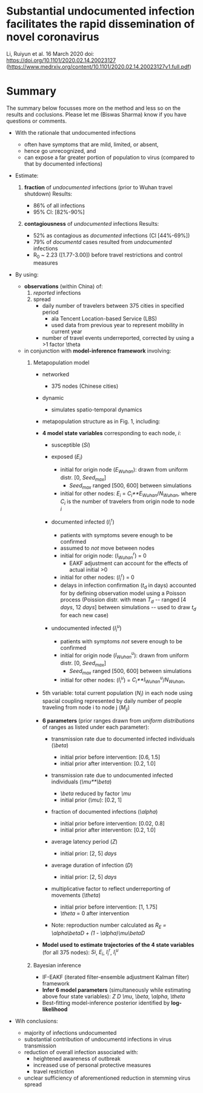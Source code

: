 # Substantial undocumented infection facilitates the rapid dissemination of novel coronavirus
Li, Ruiyun et al.
16 March 2020
doi: https://doi.org/10.1101/2020.02.14.20023127
(https://www.medrxiv.org/content/10.1101/2020.02.14.20023127v1.full.pdf)

# Summary
The summary below focusses more on the method and less so on the results and coclusions. Please let me (Biswas Sharma) know if you have questions or comments.

* With the rationale that undocumented infections 
	* often have symptoms that are mild, limited, or absent,
	* hence go unrecognized, and 	
	* can expose a far greater portion of population to virus (compared to that by documented infections)

* Estimate:
	1. **fraction** of *undocumented* infections (prior to Wuhan travel shutdown)
		Results:
		* 86% of all infections
		* 95% Cl: [82%-90%]
		
	2. **contagiousness** of *undocumented* infections
		Results:
		* 52% as contagious as *documented* infections (Cl [44%-69%])
		* 79% of *documentd* cases resulted from *undocumented* infections
		* R<sub>0</sub> ~ 2.23 ([1.77-3.00]) before travel restrictions and control measures

	
* By using:
	* **observations** (within China) of:
		1. *reported* infections 
		2.  spread
			* daily number of travelers between 375 cities in specified period
				* ala Tencent Location-based Service (LBS)
				* used data from previous year to represent mobility in current year
			* number of travel events underreported, corrected by using a >1 factor \theta 
	* in conjunction with **model-inference framework** involving:
		1. Metapopulation model
			* networked
				* 375 nodes (Chinese cities)
			* dynamic
				* simulates spatio-temporal dynamics
			* metapopulation structure as in Fig. 1, including:
			* **4 model state variables** corresponding to each node, *i*:
				* susceptible (*S</sub>i<sub>*)
				* exposed (*E<sub>i</sub>*)
					* initial for origin node (*E<sub>Wuhan</sub>*): drawn from uniform distr. [0, *Seed<sub>max</sub>*]
						* *Seed<sub>max</sub>* ranged [500, 600] between simulations
					* initial for other nodes: *E<sub>i</sub>* = *C<sub>i</sub>**E<sub>Wuhan</sub>*/*N<sub>Wuhan</sub>*, where *C<sub>i</sub>* is the number of travelers from origin node to node *i*
				* documented infected (*I<sub>i</sub><sup>r</sup>*)
					* patients with symptoms severe enough to be confirmed
					* assumed to *not* move between nodes
					* initial for origin node: (*I<sub>Wuhan</sub><sup>r</sup>*) = 0
						* EAKF adjustment can account for the effects of actual initial >0
					* initial for other nodes: (*I<sub>i</sub><sup>r</sup>*) = 0
					* delays in infection confirmation (*t<sub>d</sub>* in days) accounted for by defining observation model using a Poisson process (Poission distr. with mean *T<sub>d</sub>* -- ranged [4 *days*, 12 *days*] between simulations -- used to draw *t<sub>d</sub>* for each new case)

				* undocumented infected (*I<sub>i</sub><sup>u</sup>*)
					* patients with symptoms *not* severe enough to be confirmed
					* initial for origin node (*I<sub>Wuhan</sub><sup>u</sup>*): drawn from uniform distr. [0, *Seed<sub>max</sub>*]
						* *Seed<sub>max</sub>* ranged [500, 600] between simulations
					* initial for other nodes: (*I<sub>i</sub><sup>u</sup>*) = *C<sub>i</sub>**I<sub>Wuhan</sub><sup>u</sup>*/*N<sub>Wuhan</sub>*,
			* 5th variable: total current population (*N<sub>i</sub>*) in each node using spacial coupling represented by daily number of people traveling from node i to node j (*M<sub>ij</sub>*)
			* **6 parameters** (prior ranges drawn from *uniform distributions* of ranges as listed under each parameter):
				* transmission rate due to documented infected individuals (*\beta*)
					* initial prior before intervention: [0.6, 1.5]
					* initial prior after intervention: [0.2, 1.0]
				* transmission rate due to undocumented infected individuals (*\mu**\beta*)
					* *\beta* reduced by factor *\mu*
					* initial prior (*\mu*): [0.2, 1]
				* fraction of documented infections (*\alpha*)
					* initial prior before intervention: [0.02, 0.8]
					* initial prior after intervention: [0.2, 1.0]
				* average latency period (*Z*)
					* initial prior: [2, 5] *days*
				* average duration of infection (*D*)
					* initial prior: [2, 5] *days*
				* multiplicative factor to reflect underreporting of movements (*\theta*)
					* initial prior before intervention: [1, 1.75]
					* *\theta* = 0 after intervention
				
				* Note: reproduction number calculated as
					*R<sub>E</sub> = \alpha\betaD + (1 - \alpha)\mu\betaD*
				
			* **Model used to estimate trajectories of the 4 state variables** (for all 375 nodes): *S</sub>i<sub>*, *E<sub>i</sub>*, *I<sub>i</sub><sup>r</sup>*, *I<sub>i</sub><sup>u</sup>*
			
							
		2. Bayesian inference
			* IF-EAKF (iterated filter-ensemble adjustment Kalman filter) framework
			* **Infer 6 model parameters** (simultaneously while estimating above four state variables): *Z* *D* *\mu*, *\beta*, *\alpha*, *\theta*
			* Best-fitting model-inference posterior identified by **log-likelihood**
				

		
* Wih conclusions:
	* majority of infections undocumented
	* substantial contribution of undocumentd infections in virus transmission
	* reduction of overall infection associated with:
		* heightened awareness of outbreak
		* increased use of personal protective measures
		* travel restriction
	* unclear sufficiency of aforementioned reduction in stemming virus spread

